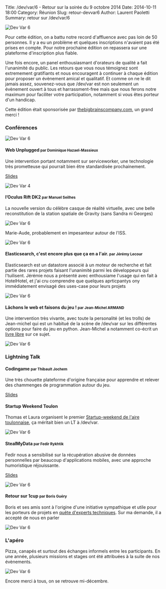 Title: /dev/var/6 - Retour sur la soirée du 9 octobre 2014
Date: 2014-10-11 18:00
Category: Réunion
Slug: retour-devvar6
Author: Laurent Paoletti
Summary: retour sur /dev/var/6

![Dev Var 6](/images/devvar6/event/devvar6-2.jpg)

Pour cette édition, on a battu notre record d'affluence avec pas loin de 50 personnes.
Il y a eu un problème et quelques inscriptions n'avaient pas été prises en compte.
Pour notre prochaine édition on repassera sur une plateforme d'inscription plus fiable.

Une fois encore, un panel enthousiasmant d'orateurs de qualité a fait l'unanimité du public.
Les retours que vous nous témoignez sont extremement gratifiants et nous encouragent à continuer à chaque édition pour proposer un évènement amical et qualitatif.
Et comme on ne le dit jamais assez, souvenez-vous que /dev/var est non seulement un évènement ouvert à tous et
harrassment-free mais que nous ferons notre maximum pour faciliter votre participation, notamment si vous êtes porteur d'un handicap.


Cette édition était sponsorisée par [thebigbrainscompany.com](http://thebigbrainscompany.com/), un grand merci !


### Conférences

![Dev Var 6](/images/devvar6/event/devvar6-3.jpg)

#### Web Unplugged <small>par Dominique Hazael-Massieux</small>

Une intervention portant notamment sur serviceworker, une technologie très prometteuse qui pourrait bien être standardisée prochainement.

[Slides](http://www.w3.org/2014/Talks/dhm-web-unplugged/)

![Dev Var 4](/images/devvar6/event/devvar6-1.jpg)

#### l’Oculus Rift DK2  <small>par Manuel Seilhes</small>

La nouvelle version du célèbre casque de réalité virtuelle, avec une belle reconstitution de la station spatiale de
Gravity (sans Sandra ni Georges)

![Dev Var 6](/images/devvar6/event/devvar6-4.jpg)

<script async class="speakerdeck-embed" data-id="8890b1f033a00132ef470af01cce597a" data-ratio="1.77777777777778" src="//speakerdeck.com/assets/embed.js"></script>

Marie-Aude, probablement en impesanteur autour de l'ISS.

![Dev Var 6](/images/devvar6/event/devvar6-11.jpg)

#### Elasticsearch, c'est encore plus que ça en a l'air. <small> par  Jérémy Lecour</small>

Elasticsearch est un datastore associé à un moteur de recherche et fait partie des rares projets faisant l'unanimité parmi les
développeurs qui l'tuilisent. Jérémie nous a présenté avec enthousiame l'usage qui en fait à HotelHotel, et j'ai cru comprendre que quelques aprticpantys ony
immédiatement envisagé des uses-case pour leurs projets

![Dev Var 6](/images/devvar6/event/devvar6-6.jpg)

<script async class="speakerdeck-embed" data-id="8b7f3d1023a7013292341ac2af761010" data-ratio="1.77777777777778" src="//speakerdeck.com/assets/embed.js"></script>

#### Lâchons le web et faisons du jeu ! <small> par Jean-Michel ARMAND</small>

Une intervention très vivante, avec toute la personalité (et les trolls) de Jean-michel qui est un habitué de la scène
de /dev/var sur les différentes options pour faire du jeu en python. Jean-Michel a notamment co-écrit
un [livre libre](http://www.flossmanualsfr.net/blender-pour-le-jeu-video/) sur ce sujet.

![Dev Var 6](/images/devvar6/event/devvar6-9.jpg)

<script async class="speakerdeck-embed" data-id="8d3603403119013240a53a24cf7fc8e2" data-ratio="1.33333333333333" src="//speakerdeck.com/assets/embed.js"></script>

### Lightning Talk

#### Codingame <small> par Thibault Jochem</small>

Une très chouette plateforme d'origine française pour apprendre et relever des chammenges de programmation autour du jeu.

[Slides](http://prezi.com/bvnmnyx7xsrv/codingame/)

#### Startup Weekend Toulon

Thomas et Laura organisent le premier [Startup-weekend de l'aire toulonnaise](http://www.up.co/communities/france/toulon/startup-weekend/4420),
ça méritait bien un LT à /dev/var.

![Dev Var 6](/images/devvar6/event/devvar6-12.jpg)


#### StealMyData <small> par Fedir Rykhtik</small>

Fedir nous a sensibilisé sur la récupération abusive de données personnelles par beaucoup d'applications mobiles, avec une approche humoristique réjouissante.

[Slides]( https://github.com/fedir/fedir.github.com/blob/473563d117362f4dec5edd6a432b19ca99fbcd68/talks/dev/var/6/StealMyData.pdf?raw=true)

![Dev Var 6](/images/devvar6/event/devvar6-13.jpg)

#### Retour sur 1cup <small> par Boris Guéry</small>

Boris et ses amis sont à l'origine d'une initiative sympathique et utile pour les porteurs de projets en [quête
d'experts techniques](http://1cup.io/). Sur ma demande, il a accepté de nous en parler

![Dev Var 6](/images/devvar6/event/devvar6-14.jpg)


### L'apéro

Pizza, canapés et surtout des échanges informels entre les participants. En une année, plusieurs missions et stages ont été
attribuées à la suite de nos évènements.

![Dev Var 6](/images/devvar6/event/devvar6-15.jpg)

Encore merci à tous, on se retrouve mi-décembre.



